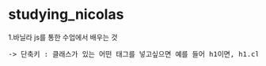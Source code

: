 # studying_nicolas
1.바닐라 js를 통한 수업에서 배우는 것 
<pre>
-> 단축키 : 클래스가 있는 어떤 태그를 넣고싶으면 예를 들어 h1이면, h1.className -> h1.hello 이런식으로 넣으면 된다
